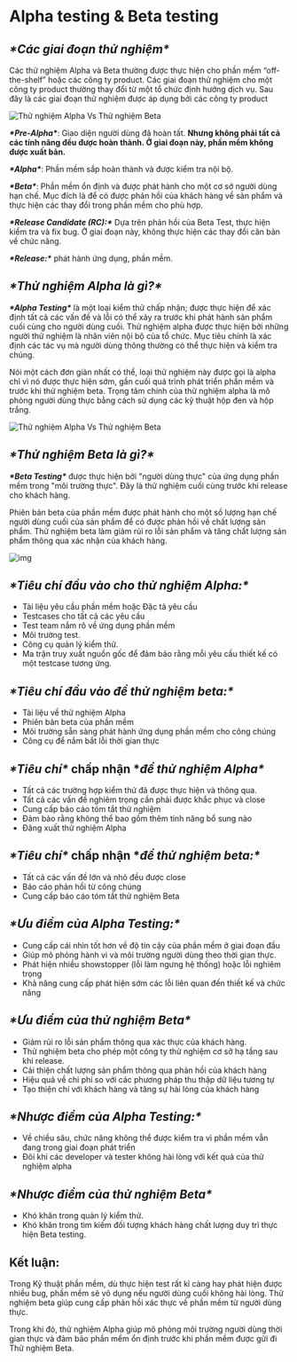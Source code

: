 # Alpha testing & Beta testing

## ***\*Các giai đoạn thử nghiệm\****

Các thử nghiệm Alpha và Beta thường được thực hiện cho phần mềm “off-the-shelf” hoặc các công ty product. Các giai đoạn thử nghiệm cho một công ty product thường thay đổi từ một tổ chức định hướng dịch vụ. Sau đây là các giai đoạn thử nghiệm được áp dụng bởi các công ty product

![Thử nghiệm Alpha Vs Thử nghiệm Beta](https://www.guru99.com/images/TestingPhase.png)

***\*Pre-Alpha\****: Giao diện người dùng đã hoàn tất. **Nhưng không phải tất cả các tính năng đều được hoàn thành. Ở giai đoạn này, phần mềm không được xuất bản.**

***\*Alpha\****: Phần mềm sắp hoàn thành và được kiểm tra nội bộ.

***\*Beta\****: Phần mềm ổn định và được phát hành cho một cơ sở người dùng hạn chế. Mục đích là để có được phản hồi của khách hàng về sản phẩm và thực hiện các thay đổi trong phần mềm cho phù hợp.

***\*Release Candidate (RC):\**** Dựa trên phản hồi của Beta Test, thực hiện kiểm tra và fix bug. Ở giai đoạn này, không thực hiện các thay đổi căn bản về chức năng.

***\*Release:\**** phát hành ứng dụng, phần mềm.

## ***\*Thử nghiệm Alpha là gì?\****

***\*Alpha Testing\**** là một loại kiểm thử chấp nhận; được thực hiện để xác định tất cả các vấn đề và lỗi có thể xảy ra trước khi phát hành sản phẩm cuối cùng cho người dùng cuối. Thử nghiệm alpha được thực hiện bởi những người thử nghiệm là nhân viên nội bộ của tổ chức. Mục tiêu chính là xác định các tác vụ mà người dùng thông thường có thể thực hiện và kiểm tra chúng.

Nói một cách đơn giản nhất có thể, loại thử nghiệm này được gọi là alpha chỉ vì nó được thực hiện sớm, gần cuối quá trình phát triển phần mềm và trước khi thử nghiệm beta. Trọng tâm chính của thử nghiệm alpha là mô phỏng người dùng thực bằng cách sử dụng các kỹ thuật hộp đen và hộp trắng.

![Thử nghiệm Alpha Vs Thử nghiệm Beta](https://www.guru99.com/images/AlphaBetaTestingPhase.png)

## ***\*Thử nghiệm Beta là gì?\****

***\*Beta Testing\**** được thực hiện bởi "người dùng thực" của ứng dụng phần mềm trong "môi trường thực". Đây là thử nghiệm cuối cùng trước khi release cho khách hàng.

Phiên bản beta của phần mềm được phát hành cho một số lượng hạn chế người dùng cuối của sản phẩm để có được phản hồi về chất lượng sản phẩm. Thử nghiệm beta làm giảm rủi ro lỗi sản phẩm và tăng chất lượng sản phẩm thông qua xác nhận của khách hàng.

![img](https://blog.pirago.vn/content/images/2023/06/image-12.png)

## ***\*Tiêu chí đầu vào cho thử nghiệm Alpha:\****

- Tài liệu yêu cầu phần mềm hoặc Đặc tả yêu cầu
- Testcases cho tất cả các yêu cầu
- Test team nắm rõ về ứng dụng phần mềm
- Môi trường test.
- Công cụ quản lý kiểm thử.
- Ma trận truy xuất nguồn gốc để đảm bảo rằng mỗi yêu cầu thiết kế có một testcase tương ứng.

## ***\*Tiêu chí đầu vào để thử nghiệm beta:\****

- Tài liệu về thử nghiệm Alpha
- Phiên bản beta của phần mềm
- Môi trường sẵn sàng phát hành ứng dụng phần mềm cho công chúng
- Công cụ để nắm bắt lỗi thời gian thực

## ***\*Tiêu chí\** chấp nhận \**để thử nghiệm Alpha\****

- Tất cả các trường hợp kiểm thử đã được thực hiện và thông qua.
- Tất cả các vấn đề nghiêm trọng cần phải được khắc phục và close
- Cung cấp báo cáo tóm tắt thử nghiệm
- Đảm bảo rằng không thể bao gồm thêm tính năng bổ sung nào
- Đăng xuất thử nghiệm Alpha

## ***\*Tiêu chí\** chấp nhận \**để thử nghiệm beta:\****

- Tất cả các vấn đề lớn và nhỏ đều được close
- Báo cáo phản hồi từ công chúng
- Cung cấp báo cáo tóm tắt thử nghiệm Beta

## ***\*Ưu điểm của Alpha Testing:\****

- Cung cấp cái nhìn tốt hơn về độ tin cậy của phần mềm ở giai đoạn đầu
- Giúp mô phỏng hành vi và môi trường người dùng theo thời gian thực.
- Phát hiện nhiều showstopper (lỗi làm ngưng hệ thống) hoặc lỗi nghiêm trọng
- Khả năng cung cấp phát hiện sớm các lỗi liên quan đến thiết kế và chức năng

## ***\*Ưu điểm của thử nghiệm Beta\****

- Giảm rủi ro lỗi sản phẩm thông qua xác thực của khách hàng.
- Thử nghiệm beta cho phép một công ty thử nghiệm cơ sở hạ tầng sau khi release.
- Cải thiện chất lượng sản phẩm thông qua phản hồi của khách hàng
- Hiệu quả về chi phí so với các phương pháp thu thập dữ liệu tương tự
- Tạo thiện chí với khách hàng và tăng sự hài lòng của khách hàng

## ***\*Nhược điểm của Alpha Testing:\****

- Về chiều sâu, chức năng không thể được kiểm tra vì phần mềm vẫn đang trong giai đoạn phát triển
- Đôi khi các developer và tester không hài lòng với kết quả của thử nghiệm alpha

## ***\*Nhược điểm của thử nghiệm Beta\****

- Khó khăn trong quản lý kiểm thử.
- Khó khăn trong tìm kiếm đối tượng khách hàng chất lượng duy trì thực hiện Beta testing.

## **Kết luận:**

Trong Kỹ thuật phần mềm, dù thực hiện test rất kĩ càng hay phát hiện được nhiều bug, phần mềm sẽ vô dụng nếu người dùng cuối không hài lòng. Thử nghiệm beta giúp cung cấp phản hồi xác thực về phần mềm từ người dùng thực.

Trong khi đó, thử nghiệm Alpha giúp mô phỏng môi trường người dùng thời gian thực và đảm bảo phần mềm ổn định trước khi phần mềm được gửi đi Thử nghiệm Beta.